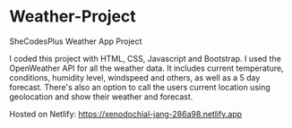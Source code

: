 # Weather-Project
SheCodesPlus Weather App Project

I coded this project with HTML, CSS, Javascript and Bootstrap. I used the OpenWeather API for all the weather data. It includes current temperature, conditions, humidity level, windspeed and others, as well as a 5 day forecast. 
There's also an option to call the users current location using geolocation and show their weather and forecast.

Hosted on Netlify: https://xenodochial-jang-286a98.netlify.app
